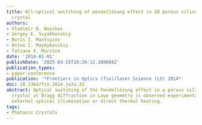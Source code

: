 ```yaml
---
title: All-optical switching of pendellösung effect in 1D porous silicon photonic
  crystal
authors:
- Vladimir B. Novikov
- Sergey E. Svyakhovskiy
- Boris I. Mantsyzov
- Anton I. Maydykovskiy
- Tatiana V. Murzina
date: '2014-01-01'
publishDate: '2025-03-15T18:26:12.100688Z'
publication_types:
- paper-conference
publication: '*Frontiers in Optics (fio)/laser Science (LS) 2014*'
doi: 10.1364/fio.2014.jw3a.33
abstract: Optical switching of the Pendellözung effect in a porous silicon 1D photonic
  crystal at Bragg diffraction in Laue geometry is observed experimentally under an
  external optical illumination or direct thermal heating.
tags:
- Photonic Crystals
---
```

